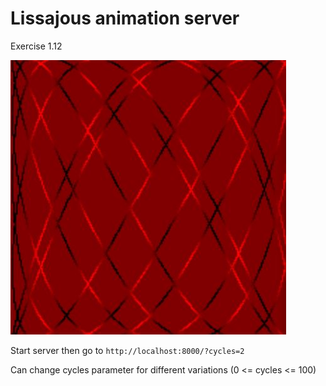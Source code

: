 # Lissajous animation server

Exercise 1.12

![alt](screenshot.jpg)

Start server then go to `http://localhost:8000/?cycles=2`

Can change cycles parameter for different variations (0 <= cycles <= 100)